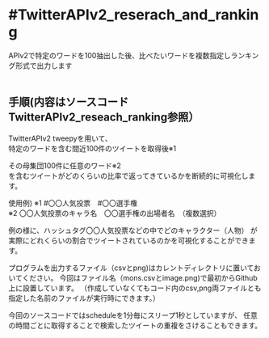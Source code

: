 <h1>#TwitterAPIv2_reserach_and_ranking</h1>
 APIv2で特定のワードを100抽出した後、比べたいワードを複数指定しランキング形式で出力します<br>
<br>
<h2>手順(内容はソースコードTwitterAPIv2_reseach_ranking参照）</h2>
TwitterAPIv2 tweepyを用いて、<br>
特定のワードを含む間近100件のツイートを取得後※1<br>

その母集団100件に任意のワード※2 <br>
を含むツイートがどのくらいの比率で返ってきているかを断続的に可視化します。

使用例)
※1 #〇〇人気投票　#〇〇選手権<br>
※2 〇〇人気投票のキャラ名　〇〇選手権の出場者名　（複数選択）

例の様に、ハッシュタグ〇〇人気投票などの中でどのキャラクター（人物）
が実際にどれくらいの割合でツイートされているのかを可視化することができます。

プログラムを出力するファイル（csvとpng)はカレントディレクトリに置いておいてください。
今回はファイル名（mons.csvとimage.png)で最初からGithub上に設置しています。
（作成していなくてもコード内のcsv,png両ファイルとも指定した名前のファイルが実行時にできます。）

今回のソースコードではscheduleを1分毎にスリープ1秒としていますが、
任意の時間ごとに取得することで検索したツイートの重複をさけることもできます。